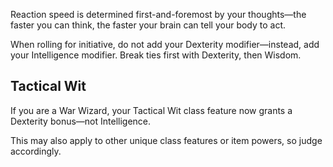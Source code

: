 Reaction speed is determined first-and-foremost by your thoughts—the faster you can think, the faster your brain can tell your body to act.

When rolling for initiative, do not add your Dexterity modifier—instead, add your Intelligence modifier. Break ties first with Dexterity, then Wisdom.

## Tactical Wit

If you are a War Wizard, your Tactical Wit class feature now grants a Dexterity bonus—not Intelligence.

This may also apply to other unique class features or item powers, so judge accordingly.